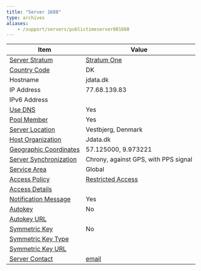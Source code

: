 ```yaml
---
title: "Server 1688"
type: archives
aliases:
    - /support/servers/publictimeserver001688
---
```


| Item | Value |
| ----- | ----- |
| [Server Stratum](/support/servers/serverstratum) | [Stratum One](/support/servers/stratumonetimeservers) |
| [Country Code](/support/servers/countrycode) | DK |
| Hostname |  jdata.dk |
| IP Address |  77.68.139.83 |
| IPv6 Address | |
| [Use DNS](/support/servers/usedns) | Yes |
| [Pool Member](/support/servers/poolmember) | Yes |
| [Server Location](/support/servers/serverlocation) |  Vestbjerg, Denmark |
| [Host Organization](/support/servers/hostorganization) |  Jdata.dk |
| [ Geographic Coordinates](/support/servers/geographiccoordinates) |  57.125000, 9.973221 |
| [Server Synchronization](/support/servers/serversynchronization) |  Chrony, against GPS, with PPS signal |
| [Service Area](/support/servers/servicearea) | Global |
| [Access Policy](/support/servers/accesspolicy) | [Restricted Access](/support/servers/restrictedaccess) |
| [Access Details](/support/servers/accessdetails) |  |
| [Notification Message](/support/servers/notificationmessage) | Yes |
| [Autokey](/support/servers/autokey) | No |
| [Autokey URL](/support/servers/autokeyurl) | |
| [Symmetric Key](/support/servers/symmetrickey) | No |
| [Symmetric Key Type](/support/servers/symmetrickeytype) | |
| [Symmetric Key URL](/support/servers/symmetrickeyurl) | |
| [Server Contact](/support/servers/servercontact) | [email](mailto:jakob.friis@gmail.com) |